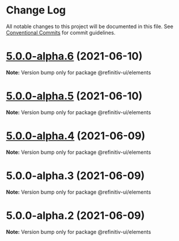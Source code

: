 # Change Log

All notable changes to this project will be documented in this file.
See [Conventional Commits](https://conventionalcommits.org) for commit guidelines.

# [5.0.0-alpha.6](https://git.sami.int.thomsonreuters.com/elf/refinitiv-ui/compare/@refinitiv-ui/elements@5.0.0-alpha.5...@refinitiv-ui/elements@5.0.0-alpha.6) (2021-06-10)

**Note:** Version bump only for package @refinitiv-ui/elements





# [5.0.0-alpha.5](https://git.sami.int.thomsonreuters.com/elf/refinitiv-ui/compare/@refinitiv-ui/elements@5.0.0-alpha.4...@refinitiv-ui/elements@5.0.0-alpha.5) (2021-06-10)

**Note:** Version bump only for package @refinitiv-ui/elements





# [5.0.0-alpha.4](https://git.sami.int.thomsonreuters.com/elf/refinitiv-ui/compare/@refinitiv-ui/elements@5.0.0-alpha.3...@refinitiv-ui/elements@5.0.0-alpha.4) (2021-06-09)

**Note:** Version bump only for package @refinitiv-ui/elements





# 5.0.0-alpha.3 (2021-06-09)

**Note:** Version bump only for package @refinitiv-ui/elements





# 5.0.0-alpha.2 (2021-06-09)

**Note:** Version bump only for package @refinitiv-ui/elements
